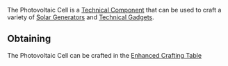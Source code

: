 The Photovoltaic Cell is a [Technical Component](https://github.com/Slimefun/Slimefun4/wiki/Technical-Components) that can be used to craft a variety of [Solar Generators](https://github.com/Slimefun/Slimefun4/wiki/Solar-Generator) and [Technical Gadgets](https://github.com/Slimefun/Slimefun4/wiki/Technical-Gadgets).

## Obtaining
The Photovoltaic Cell can be crafted in the [Enhanced Crafting Table](https://github.com/Slimefun/Slimefun4/wiki/Enhanced-Crafting-Table)
